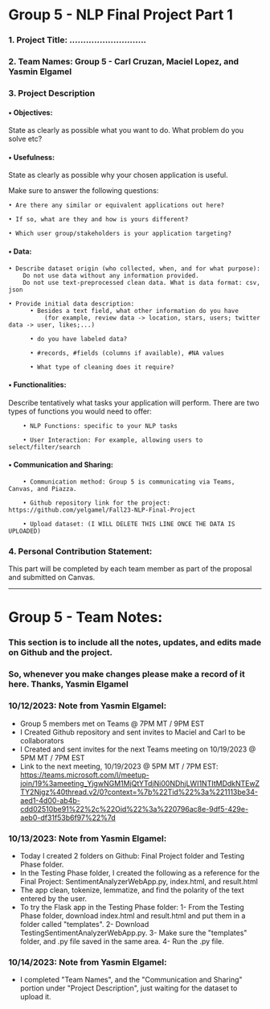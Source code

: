 # Group 5 - NLP Final Project Part 1

### 1.	Project Title:          ............................

### 2.	Team Names: Group 5 - Carl Cruzan, Maciel Lopez, and Yasmin Elgamel

### 3.	Project Description


#### •	Objectives: 

State as clearly as possible what you want to do. What problem do you solve etc?

#### •	Usefulness: 

State as clearly as possible why your chosen application is useful.

Make sure to answer the following questions:

    • Are there any similar or equivalent applications out here? 

    • If so, what are they and how is yours different?

    • Which user group/stakeholders is your application targeting?



#### •	Data:

    • Describe dataset origin (who collected, when, and for what purpose):
        Do not use data without any information provided.
        Do not use text-preprocessed clean data. What is data format: csv, json
    
    • Provide initial data description: 
          • Besides a text field, what other information do you have
              (for example, review data -> location, stars, users; twitter data -> user, likes;...)
      
          •	do you have labeled data?
      
          •	#records, #fields (columns if available), #NA values
        
          •	What type of cleaning does it require?
      
#### •	Functionalities:

Describe tentatively what tasks your application will perform. There are two types of functions you would need to offer:

        • NLP Functions: specific to your NLP tasks
      
        • User Interaction: For example, allowing users to select/filter/search 
      
      
#### •	Communication and Sharing:


        • Communication method: Group 5 is communicating via Teams, Canvas, and Piazza.
      
        • Github repository link for the project: https://github.com/yelgamel/Fall23-NLP-Final-Project
      
        • Upload dataset: (I WILL DELETE THIS LINE ONCE THE DATA IS UPLOADED)


### 4. Personal Contribution Statement:
This part will be completed by each team member as part of the proposal and submitted on Canvas.

--------------------------------------------------------------------------------------------------


# Group 5 - Team Notes:
### This section is to include all the notes, updates, and edits made on Github and the project.
### So, whenever you make changes please make a record of it here. Thanks, Yasmin Elgamel

### 10/12/2023: Note from Yasmin Elgamel:
- Group 5 members met on Teams @ 7PM MT / 9PM EST
- I Created Github repository and sent invites to Maciel and Carl to be collaborators
- I Created and sent invites for the next Teams meeting on 10/19/2023 @ 5PM MT / 7PM EST
- Link to the next meeting, 10/19/2023 @ 5PM MT / 7PM EST: https://teams.microsoft.com/l/meetup-join/19%3ameeting_YjgwNGM1MjQtYTdjNi00NDhjLWI1NTItMDdkNTEwZTY2Njgz%40thread.v2/0?context=%7b%22Tid%22%3a%221113be34-aed1-4d00-ab4b-cdd02510be91%22%2c%22Oid%22%3a%220796ac8e-9df5-429e-aeb0-df31f53b6f97%22%7d 

### 10/13/2023: Note from Yasmin Elgamel:
- Today I created 2 folders on Github: Final Project folder and Testing Phase folder.
- In the Testing Phase folder, I created the following as a reference for the Final Project: SentimentAnalyzerWebApp.py, index.html, and result.html
- The app clean, tokenize, lemmatize, and find the polarity of the text entered by the user.
- To try the Flask app in the Testing Phase folder:
    1- From the Testing Phase folder, download index.html and result.html and put them in a folder called "templates". 
    2- Download TestingSentimentAnalyzerWebApp.py. 
    3- Make sure the "templates" folder, and .py file saved in the same area. 
    4- Run the .py file.

### 10/14/2023: Note from Yasmin Elgamel:
- I completed "Team Names", and the "Communication and Sharing" portion under "Project Description", just waiting for the dataset to upload it.























